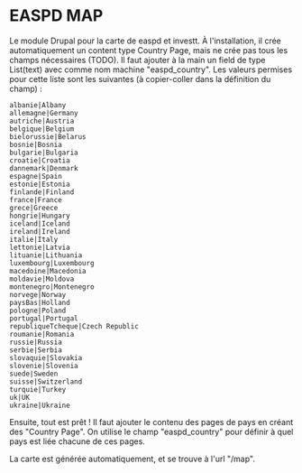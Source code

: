 EASPD MAP
=========

Le module Drupal pour la carte de easpd et investt. À l'installation,
il crée automatiquement un content type Country Page, mais ne crée pas
tous les champs nécessaires (TODO). Il faut ajouter à la main un field de
type List(text) avec comme nom machine "easpd_country". Les valeurs
permises pour cette liste sont les suivantes (à copier-coller dans la
définition du champ) :

    albanie|Albany
    allemagne|Germany
    autriche|Austria
    belgique|Belgium
    bielorussie|Belarus
    bosnie|Bosnia
    bulgarie|Bulgaria
    croatie|Croatia
    dannemark|Denmark
    espagne|Spain
    estonie|Estonia
    finlande|Finland
    france|France
    grece|Greece
    hongrie|Hungary
    iceland|Iceland
    ireland|Ireland
    italie|Italy
    lettonie|Latvia
    lituanie|Lithuania
    luxembourg|Luxembourg
    macedoine|Macedonia
    moldavie|Moldova
    montenegro|Montenegro
    norvege|Norway
    paysBas|Holland
    pologne|Poland
    portugal|Portugal
    republiqueTcheque|Czech Republic
    roumanie|Romania
    russie|Russia
    serbie|Serbia
    slovaquie|Slovakia
    slovenie|Slovenia
    suede|Sweden
    suisse|Switzerland
    turquie|Turkey
    uk|UK
    ukraine|Ukraine

Ensuite, tout est prêt ! Il faut ajouter le contenu des pages de pays
en créant des "Country Page". On utilise le champ "easpd_country" pour
définir à quel pays est liée chacune de ces pages.

La carte est générée automatiquement, et se trouve à l'url "/map".
